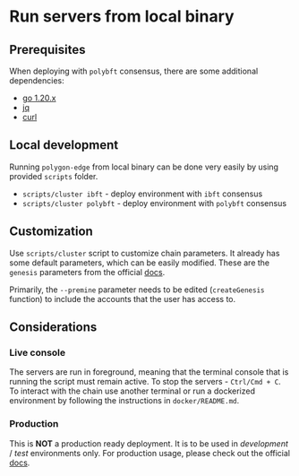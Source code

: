 # Run servers from local binary

## Prerequisites

When deploying with `polybft` consensus, there are some additional dependencies:

* [go 1.20.x](https://go.dev/dl/)
* [jq](https://jqlang.github.io/jq)
* [curl](https://everything.curl.dev/get)

## Local development

Running `polygon-edge` from local binary can be done very easily by using provided `scripts` folder.

* `scripts/cluster ibft` - deploy environment with `ibft` consensus
* `scripts/cluster polybft` - deploy environment with `polybft` consensus

## Customization

Use `scripts/cluster` script to customize chain parameters.
It already has some default parameters, which can be easily modified.
These are the `genesis` parameters from the official [docs](https://wiki.polygon.technology/docs/supernets/operate/supernets-param-reference).

Primarily, the `--premine` parameter needs to be edited (`createGenesis` function) to include the accounts that the user has access to.

## Considerations

### Live console

The servers are run in foreground, meaning that the terminal console that is running the script must remain active.
To stop the servers - `Ctrl/Cmd + C`.
To interact with the chain use another terminal or run a dockerized environment by following the instructions in `docker/README.md`.

### Production

This is **NOT** a production ready deployment. It is to be used in *development* / *test* environments only.
For production usage, please check out the official [docs](https://wiki.polygon.technology/docs/supernets).
